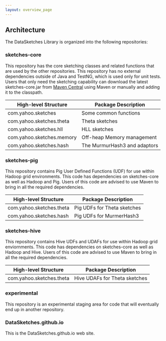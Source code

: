 ```yaml
---
layout: overview_page
---
```


## Architecture

The DataSketches Library is organized into the following repositories:

### sketches-core
This repository has the core sketching classes and related functions that are used by the other repositories. 
This repository has no external dependencies outside of Java and TestNG, which is used only for unit tests. 
Users that only need the sketching capability can download the latest sketches-core.jar from 
<a href="http://search.maven.org/#search|ga|1|datasketches">Maven Central<a/> using Maven or manually 
and adding it to the classpath.

High-level Structure      | Package Description
--------------------------|---------------------
com.yahoo.sketches        | Some common functions
com.yahoo.sketches.theta  | Theta sketches
com.yahoo.sketches.hll    | HLL sketches
com.yahoo.sketches.memory | Off-heap Memory management
com.yahoo.sketches.hash   | The MurmurHash3 and adaptors

### sketches-pig
This repository contains Pig User Defined Functions (UDF) for use within Hadoop grid environments. 
This code has dependencies on sketches-core as well as Hadoop and Pig. 
Users of this code are advised to use Maven to bring in all the required dependencies.

High-level Structure      | Package Description
--------------------------|---------------------
com.yahoo.sketches.theta  | Pig UDFs for Theta sketches
com.yahoo.sketches.hash   | Pig UDFs for MurmerHash3

### sketches-hive
This repository contains Hive UDFs and UDAFs for use within Hadoop grid enviornments. 
This code has dependencies on sketches-core as well as Hadoop and Hive. 
Users of this code are advised to use Maven to bring in all the required dependencies.

High-level Structure      | Package Description
--------------------------|---------------------
com.yahoo.sketches.theta  | Hive UDAFs for Theta sketches

### experimental
This repository is an experimental staging area for code that will eventually end up in another repository.

### DataSketches.github.io
This is the DataSketches.github.io web site.
